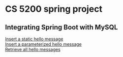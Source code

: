 # CS 5200 spring project

## Integrating Spring Boot with MySQL
[Insert a static hello message](http://cs5200-spring2018-liu.us-east-2.elasticbeanstalk.com/api/hello/insert)  
[Insert a parameterized hello message](http://cs5200-spring2018-liu.us-east-2.elasticbeanstalk.com/api/hello/insert/Some%20parameterized%20message)  
[Retrieve all hello messages](http://cs5200-spring2018-liu.us-east-2.elasticbeanstalk.com/api/hello/select/all)